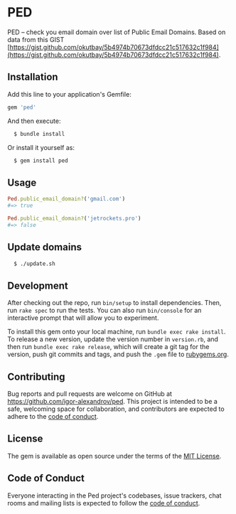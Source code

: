 # PED

PED – check you email domain over list of Public Email Domains.
Based on data from this GIST [https://gist.github.com/okutbay/5b4974b70673dfdcc21c517632c1f984](https://gist.github.com/okutbay/5b4974b70673dfdcc21c517632c1f984).

## Installation

Add this line to your application's Gemfile:

```ruby
gem 'ped'
```

And then execute:

```bash
  $ bundle install
```

Or install it yourself as:

```bash
  $ gem install ped
```

## Usage

```ruby
Ped.public_email_domain?('gmail.com')
#=> true

Ped.public_email_domain?('jetrockets.pro')
#=> false
```

## Update domains

```bash
  $ ./update.sh
```

## Development

After checking out the repo, run `bin/setup` to install dependencies. Then, run `rake spec` to run the tests. You can also run `bin/console` for an interactive prompt that will allow you to experiment.

To install this gem onto your local machine, run `bundle exec rake install`. To release a new version, update the version number in `version.rb`, and then run `bundle exec rake release`, which will create a git tag for the version, push git commits and tags, and push the `.gem` file to [rubygems.org](https://rubygems.org).

## Contributing

Bug reports and pull requests are welcome on GitHub at https://github.com/igor-alexandrov/ped. This project is intended to be a safe, welcoming space for collaboration, and contributors are expected to adhere to the [code of conduct](https://github.com/igor-alexandrov/ped/blob/master/CODE_OF_CONDUCT.md).

## License

The gem is available as open source under the terms of the [MIT License](https://opensource.org/licenses/MIT).

## Code of Conduct

Everyone interacting in the Ped project's codebases, issue trackers, chat rooms and mailing lists is expected to follow the [code of conduct](https://github.com/[USERNAME]/ped/blob/master/CODE_OF_CONDUCT.md).

